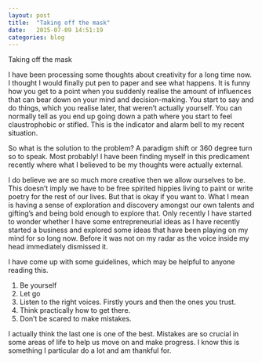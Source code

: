 ```yaml
---
layout: post
title:  "Taking off the mask"
date:   2015-07-09 14:51:19
categories: blog
---
```


  Taking off the mask
  
  
  I have been processing some thoughts about creativity for a long time now. I thought I would finally put pen to paper and see what happens. It is funny how you get to a point when you suddenly realise the amount of influences that can bear down on your mind and decision-making. You start to say and do things, which you realise later, that weren’t actually yourself. You can normally tell as you end up going down a path where you start to feel claustrophobic or stifled. This is the indicator and alarm bell to my recent situation.

  So what is the solution to the problem? A paradigm shift or 360 degree turn so to speak. Most probably! I have been finding myself in this predicament recently where what I believed to be my thoughts were actually external.

  I do believe we are so much more creative then we allow ourselves to be. This doesn’t imply we have to be free spirited hippies living to paint or write poetry for the rest of our lives. But that is okay if you want to. What I mean is having a sense of exploration and discovery amongst our own talents and gifting’s and being bold enough to explore that. Only recently I have started to wonder whether I have some entrepreneurial ideas as I have recently started a business and explored some ideas that have been playing on my mind for so long now. Before it was not on my radar as the voice inside my head immediately dismissed it.

  I have come up with some guidelines, which may be helpful to anyone reading this.

  1.	Be yourself
  2.	Let go
  3.	Listen to the right voices. Firstly yours and then the ones you trust.
  4.	Think practically how to get there.
  5.	Don’t be scared to make mistakes.

  I actually think the last one is one of the best. Mistakes are so crucial in some areas of life to help us move on and make progress. I know this is something I particular do a lot and am thankful for.
